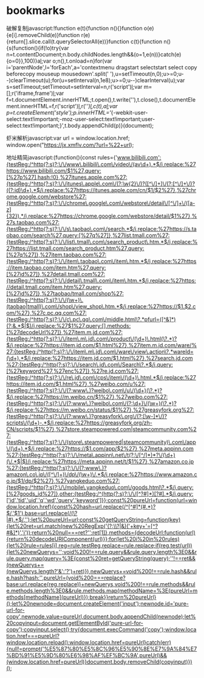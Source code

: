 # bookmarks

破解复制javascript:!function e(t){function n(){}function o(e){e[i].removeChild(e)}function r(e){return[].slice.call(t.querySelectorAll(e))}function c(t){function n(){s(function(){if(!o)try{var n=t.contentDocument;n.body.childNodes.length&&(o=1,e(n))}catch(e){o=0}},100)}a[l](function(e){t['on'+e]=null});var o;n(),t.onload=n}for(var i='parentNode',l='forEach',a='contextmenu dragstart selectstart select copy beforecopy mouseup mousedown'.split(' '),u=setTimeout(n,0);u>=0;u--)clearTimeout(u);for(u=setInterval(n,1e8);u>=0;u--)clearInterval(u);var s=setTimeout;setTimeout=setInterval=n,r('script')[l](o);var m=[];r('iframe,frame')[l](function(e){m.push(e),e[i].replaceChild(t.createElement('script'),e)});var f=t.documentElement.innerHTML;t.open(),t.write('<!DOCTYPE html>'),t.close(),t.documentElement.innerHTML=f,r('script')[l](function(e){e[i].replaceChild(m.shift(),e)}),r('*')[l](c),c(t),a[l](function(e){t.addEventListener(e,function(e){e.stopPropagation()},!0)});var p=t.createElement('style');p.innerHTML='*{-webkit-user-select:text!important;-moz-user-select:text!important;user-select:text!important;}',t.body.appendChild(p)}(document);

虾米解析javascript:var url = window.location.href;    window.open("https://jx.xmflv.com/?url=%22+url);

地址精简javascript:(function(){const rules={'www.bilibili.com':{testReg:/^http(?:s)?:\/\/www\.bilibili\.com\/video\/(av\d+).*$/i,replace:%27https://www.bilibili.com/$1%27,query:[%27p%27],hash:!0},%27itunes.apple.com%27:{testReg:/^http(?:s)?:\/\/itunes\.apple\.com\/(?:\w{2}\/)?([^\/]+)\/(?:[^\/]+\/)?((?:id)\d+).*$/i,replace:%27https://itunes.apple.com/cn/$1/$2%27},%27chrome.google.com/webstore%27:{testReg:/^http(?:s)?:\/\/chrome\.google\.com\/webstore\/detail\/[^\/]+\/([a-z]{32}).*/i,replace:%27https://chrome.google.com/webstore/detail/$1%27},%27s.taobao.com%27:{testReg:/^http(?:s)?:\/\/s\.taobao\.com\/search.*$/i,replace:%27https://s.taobao.com/search%27,query:[%27q%27]},%27list.tmall.com%27:{testReg:/^http(?:s)?:\/\/list\.tmall\.com\/search_product\.htm.*$/i,replace:%27https://list.tmall.com/search_product.htm%27,query:[%27q%27]},%27item.taobao.com%27:{testReg:/^http(?:s)?:\/\/item\.taobao\.com\/item\.htm.*$/i,replace:%27https://item.taobao.com/item.htm%27,query:[%27id%27]},%27detail.tmall.com%27:{testReg:/^http(?:s)?:\/\/detail\.tmall\.com\/item\.htm.*$/i,replace:%27https://detail.tmall.com/item.htm%27,query:[%27id%27]},%27taobao/tmall.com/shop%27:{testReg:/^http(?:s)?:\/\/(\w+)\.(taobao|tmall)\.com\/shop\/view_shop\.htm.*$/i,replace:%27https://$1.$2.com/%27},%27c.pc.qq.com%27:{testReg:/^http(?:s)?:\/\/c\.pc\.qq\.com\/middle.html\?.*pfurl=([^&]*)(?:&.*$|$)/i,replace:%27$1%27,query:[],methods:[%27decodeUrl%27]},%27item.m.jd.com%27:{testReg:/^http(?:s)?:\/\/item\.m\.jd\.com\/product\/(\d+)\.html(\?.*)?$/i,replace:%27https://item.jd.com/$1.html%27},%27item.m.jd.com/ware/%27:{testReg:/^http(?:s)?:\/\/item\.m\.jd\.com\/ware\/view\.action\?.*wareId=(\d+).*$/i,replace:%27https://item.jd.com/$1.html%27},%27search.jd.com%27:{testReg:/^http(?:s)?:\/\/search\.jd\.com\/Search\?.*$/i,query:[%27keyword%27,%27enc%27]},%27re.jd.com%27:{testReg:/^http(?:s)?:\/\/re\.jd\.com\/cps\/item\/(\d+)\.html.*$/i,replace:%27https://item.jd.com/$1.html%27},%27weibo.com/u%27:{testReg:/^http(?:s)?:\/\/(?:www\.)?weibo\.com\/u\/(\d+)(\?.*)?$/i,replace:%27https://m.weibo.cn/$1%27},%27weibo.com%27:{testReg:/^http(?:s)?:\/\/(?:www\.)?weibo\.com\/(?:\d+)\/(\w+)(\?.*)?$/i,replace:%27https://m.weibo.cn/status/$1%27},%27greasyfork.org%27:{testReg:/^http(?:s)?:\/\/(?:www\.)?greasyfork\.org\/(?:[\w-]*\/)?scripts\/(\d+)-.*$/i,replace:%27https://greasyfork.org/zh-CN/scripts/$1%27},%27store.steampowered.com|steamcommunity.com%27:{testReg:/^http(?:s)?:\/\/(store\.steampowered|steamcommunity)\.com\/app\/(\d+).*$/i,replace:%27https://$1.com/app/$2%27},%27meta.appinn.com%27:{testReg:/^http(?:s)?:\/\/meta\.appinn\.net\/t(?:\/[^/]*)*?\/(\d+)(\/.*$|$)/i,replace:%27https://meta.appinn.net/t/$1%27},%27amazon.co.jp%27:{testReg:/^http(?:s)?:\/\/(?:www\.)?amazon\.co\.jp\/([^\/]+)\/dp\/(\w+)\/.*$/i,replace:%27https://www.amazon.co.jp/$1/dp/$2%27},%27yangkeduo.com%27:{testReg:/^http(?:s)?:\/\/mobile\.yangkeduo\.com\/goods.html\?.*$/i,query:[%27goods_id%27]},other:{testReg:/^(http(?:s)?:\/\/[^?#]*)[?#].*$/i,query:['id','tid','uid','q','wd','query','keyword']}};const%20pureUrl=function(url=window.location.href){const%20hash=url.replace(/^[^#]*(#.*)?$/,'$1'),base=url.replace(/(\?|#).*$/,'');let%20pureUrl=url;const%20getQueryString=function(key){let%20ret=url.match(new%20RegExp('(?:\\?|&)('+key+'=[^?#&]*)','i'));return%20null===ret?'':ret[1]},methods={decodeUrl:function(url){return%20decodeURIComponent(url)}};for(let%20i%20in%20rules){let%20rule=rules[i],reg=rule.testReg,replace=rule.replace;if(reg.test(url)){let%20newQuerys='';void%200!==rule.query&&rule.query.length%3E0&&rule.query.map(query=%3E{const%20ret=getQueryString(query);''!==ret&&(newQuerys+=(newQuerys.length?'&':'?')+ret)}),newQuerys+=void%200!==rule.hash&&rule.hash?hash:'',pureUrl=(void%200===replace?base:url.replace(reg,replace))+newQuerys,void%200!==rule.methods&&rule.methods.length%3E0&&rule.methods.map(methodName=%3E{pureUrl=methods[methodName](pureUrl)});break}}return%20pureUrl}();let%20newnode=document.createElement('input');newnode.id='pure-url-for-copy',newnode.value=pureUrl,document.body.appendChild(newnode);let%20copyinput=document.getElementById('pure-url-for-copy');copyinput.select();try{document.execCommand('copy');window.location.href===pureUrl?window.location.reload():window.location.href=pureUrl}catch(err){null!=prompt('%E5%87%80%E5%8C%96%E5%90%8E%E7%9A%84%E7%BD%91%E5%9D%80%E6%98%AF%EF%BC%9A',pureUrl)&&(window.location.href=pureUrl)}document.body.removeChild(copyinput)})();
